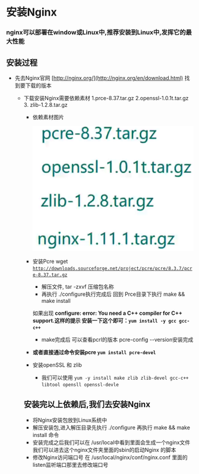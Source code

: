 # 安装Nginx

### nginx可以部署在window或Linux中,推荐安装到Linux中,发挥它的最大性能

## 安装过程

- 先去Nginx官网  [http://nginx.org/](http://nginx.org/en/download.html) 找到要下载的版本
    - 下载安装Nginx需要依赖素材  1.prce-8.37.tar.gz  2.openssl-1.0.1t.tar.gz  3. zlib-1.2.8.tar.gz
        - 依赖素材图片

            ![%E5%AE%89%E8%A3%85Nginx%20a29955077e034ee4b73fdd9fbfc8bb80/Untitled.png](%E5%AE%89%E8%A3%85Nginx%20a29955077e034ee4b73fdd9fbfc8bb80/Untitled.png)

        - 安装Pcre wget [`http://downloads.sourceforge.net/project/pcre/pcre/8.3.7/pcre-8.37.tar.gz`](https://sourceforge.net/projects/pcre/files/pcre/8.44/pcre-8.44.tar.gz/)
            - 解压文件, tar -zxvf 压缩包名称
            - 再执行  ./configure执行完成后  回到  Prce目录下执行  make && make install

            如果出现  **configure: error: You need a C++ compiler for C++ support.这样的提示
            安装一下这个即可：`yum install -y gcc gcc-c++`**

            - make完成后 可以查看pcrl的版本  pcre-config --version安装完成
        - **或者直接通过命令安装pcre  `yum install pcre-devel`**
        - 安装openSSL  和  zlib
            - 我们可以使用  `yum -y install make zlib zlib-devel gcc-c++ libtool opensll openssl-devle`

        ## 安装完以上依赖后,我们去安装Nginx

        - 将Nginx安装包放到Linux系统中
        - 解压安装包,进入解压目录先执行 ./configure 再执行 make && make install 命令
        - 安装完成之后我们可以在  /usr/local中看到里面会生成一个nginx文件  我们可以进去这个nginx文件夹里面的sbin的启动Nginx 的脚本
        - 修改Nginx访问端口号  在 /usr/local/nginx/conf/nginx.conf  里面的listen监听端口那里去修改端口号